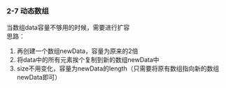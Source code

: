 ### 2-7 动态数组
当数组data容量不够用的时候，需要进行扩容  
思路：  
1. 再创建一个数组newData，容量为原来的2倍  
2. 将data中的所有元素挨个复制到新的数组newData中  
3. size不用变化，容量为newData的length（只需要将原有数组指向新的数组newData即可）
